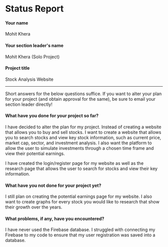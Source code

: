 # Status Report

#### Your name

Mohit Khera

#### Your section leader's name

Mohit Khera
(Solo Project)

#### Project title

Stock Analysis Website

***

Short answers for the below questions suffice. If you want to alter your plan for your project (and obtain approval for the same), be sure to email your section leader directly!

#### What have you done for your project so far?

I have decided to alter the plan for my project. Instead of creating a website that allows you to buy and sell stocks. I want to create a website that allows you to search stocks and view key stock information, such as current price, market cap, sector, and investment analysis. I also want the platform to allow the user to simulate investments through a chosen time frame and view their potential earnings.

I have created the login/register page for my website as well as the research page that allows the user to search for stocks and view their key information.

#### What have you not done for your project yet?

I still plan on creating the potential earnings page for my website. I also want to create graphs for every stock you would like to research that show their growth over the years.

#### What problems, if any, have you encountered?

I have never used the Firebase database. I struggled with connecting my Firebase to my code to ensure that my user registration was saved into a database. 

